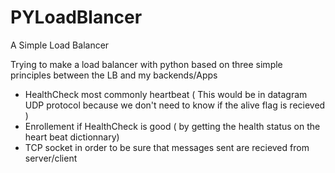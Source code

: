 # PYLoadBlancer
A Simple Load Balancer

Trying to make a load balancer with python based on three simple principles between the LB and my backends/Apps

- HealthCheck most commonly heartbeat ( This would be in datagram UDP protocol because we don't need to know if the alive flag is recieved )
- Enrollement if HealthCheck is good ( by getting the health status on the heart beat dictionnary) 
- TCP socket in order to be sure that messages sent are recieved from server/client 
